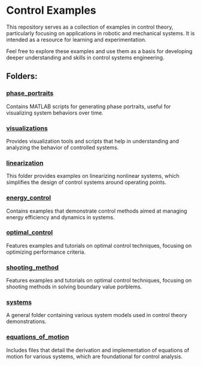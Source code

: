 # Control Examples

This repository serves as a collection of examples in control theory, particularly focusing on applications in robotic and mechanical systems. It is intended as a resource for learning and experimentation.

Feel free to explore these examples and use them as a basis for developing deeper understanding and skills in control systems engineering.

## Folders:

### [phase_portraits](https://github.com/siamakfaal/control_examples/tree/main/phase_portraits)
Contains MATLAB scripts for generating phase portraits, useful for visualizing system behaviors over time.

### [visualizations](https://github.com/siamakfaal/control_examples/tree/main/visualizations)
Provides visualization tools and scripts that help in understanding and analyzing the behavior of controlled systems.

### [linearization](https://github.com/siamakfaal/control_examples/tree/main/linearization)
This folder provides examples on linearizing nonlinear systems, which simplifies the design of control systems around operating points.

### [energy_control](https://github.com/siamakfaal/control_examples/tree/main/energy_control)
Contains examples that demonstrate control methods aimed at managing energy efficiency and dynamics in systems.

### [optimal_control](https://github.com/siamakfaal/control_examples/tree/main/optimal_control)
Features examples and tutorials on optimal control techniques, focusing on optimizing performance criteria.

### [shooting_method](https://github.com/siamakfaal/control_examples/tree/main/optimal_control)
Features examples and tutorials on optimal control techniques, focusing on shooting methods in solving boundary value porblems.

### [systems](https://github.com/siamakfaal/control_examples/tree/main/systems)
A general folder containing various system models used in control theory demonstrations.

### [equations_of_motion](https://github.com/siamakfaal/control_examples/tree/main/equations_of_motion)
Includes files that detail the derivation and implementation of equations of motion for various systems, which are foundational for control analysis.
